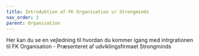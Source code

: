 ```yaml
---
title: Introduktion af FK Organisation v/ Strongminds
nav_order: 3
parent: Organisation
---
```


Her kan du se en vejledning til hvordan du kommer igang med intrgrationen til FK Organisation - Præsenteret af udviklingsfirmaet Strongminds
